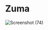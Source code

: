 # Zuma
![Screenshot (74)](https://user-images.githubusercontent.com/50280690/177329261-78a7fa70-5e26-4c9f-9610-994e432e27b7.png)
